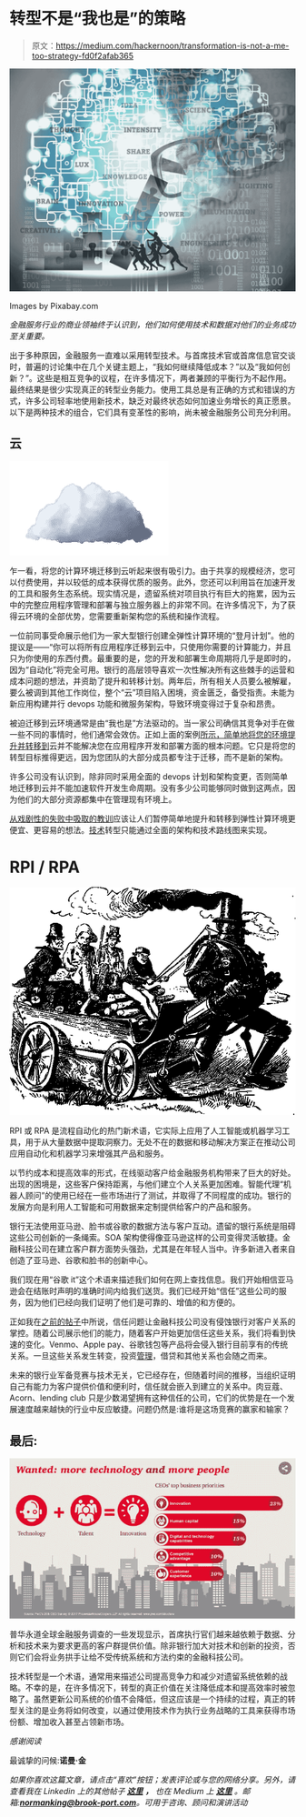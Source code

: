 # 转型不是“我也是”的策略

> 原文：<https://medium.com/hackernoon/transformation-is-not-a-me-too-strategy-fd0f2afab365>

![](img/f198e57a00c6c65d0acb2cd62c662b65.png)

Images by Pixabay.com

*金融服务行业的商业领袖终于认识到，他们如何使用技术和数据对他们的业务成功至关重要。*

出于多种原因，金融服务一直难以采用转型技术。与首席技术官或首席信息官交谈时，普遍的讨论集中在几个关键主题上，“我如何继续降低成本？”以及“我如何创新？”。这些是相互竞争的议程，在许多情况下，两者兼顾的平衡行为不起作用。最终结果是很少实现真正的转型业务能力。使用工具总是有正确的方式和错误的方式，许多公司轻率地使用新技术，缺乏对最终状态如何加速业务增长的真正愿景。以下是两种技术的组合，它们具有变革性的影响，尚未被金融服务公司充分利用。

## 云

![](img/39ce154005af428ab9cf4e0863cfce9a.png)

乍一看，将您的计算环境迁移到云听起来很有吸引力。由于共享的规模经济，您可以付费使用，并以较低的成本获得优质的服务。此外，您还可以利用旨在加速开发的工具和服务生态系统。现实情况是，遗留系统对项目执行有巨大的拖累，因为云中的完整应用程序管理和部署与独立服务器上的非常不同。在许多情况下，为了获得云环境的全部优势，您需要重新架构您的系统和操作流程。

一位前同事受命展示他们为一家大型银行创建全弹性计算环境的“登月计划”。他的提议是——“你可以将所有应用程序迁移到云中，只使用你需要的计算能力，并且只为你使用的东西付费。最重要的是，您的开发和部署生命周期将几乎是即时的，因为“自动化”将完全可用。银行的高层领导喜欢一次性解决所有这些棘手的运营和成本问题的想法，并资助了提升和转移计划。两年后，所有相关人员要么被解雇，要么被调到其他工作岗位，整个“云”项目陷入困境，资金匮乏，备受指责。未能为新应用构建并行 devops 功能和微服务架构，导致环境变得过于复杂和昂贵。

被迫迁移到云环境通常是由“我也是”方法驱动的。当一家公司确信其竞争对手在做一些不同的事情时，他们通常会效仿。正如上面的案例[所示，简单地将您的环境提升并转移到](https://www.infoworld.com/article/2917910/cloud-computing/fix-your-applications-before-migrating-them-to-the-cloud.html)云并不能解决您在应用程序开发和部署方面的根本问题。它只是将您的转型目标推得更远，因为您团队的大部分成员都专注于迁移，而不是新的架构。

许多公司没有认识到，除非同时采用全面的 devops 计划和架构变更，否则简单地迁移到云并不能加速软件开发生命周期。没有多少公司能够同时做到这两点，因为他们的大部分资源都集中在管理现有环境上。

[从戏剧性的失败中吸取的教训](http://www.zdnet.com/article/five-major-pitfalls-to-avoid-in-a-cloud-migration/)应该让人们暂停简单地提升和转移到弹性计算环境更便宜、更容易的想法。[技术](https://hackernoon.com/tagged/technology)转型只能通过全面的架构和技术路线图来实现。

# RPI / RPA

![](img/08ac64bc488cede9ed5c49da296f0577.png)

RPI 或 RPA 是流程自动化的热门新术语，它实际上应用了人工智能或机器学习工具，用于从大量数据中提取洞察力。无处不在的数据和移动解决方案正在推动公司应用自动化和机器学习来增强其产品和服务。

以节约成本和提高效率的形式，在线驱动客户给金融服务机构带来了巨大的好处。出现的困境是，这些客户保持距离，与他们建立个人关系更加困难。智能代理“机器人顾问”的使用已经在一些市场进行了测试，并取得了不同程度的成功。银行的发展方向是利用人工智能和可用数据来定制提供给客户的产品和服务。

银行无法使用亚马逊、脸书或谷歌的数据方法与客户互动。遗留的银行系统是阻碍这些公司创新的一条绳索。SOA 架构使得像亚马逊这样的公司变得灵活敏捷。金融科技公司在建立客户群方面势头强劲，尤其是在年轻人当中。许多新进入者来自创造了亚马逊、谷歌和脸书的创新中心。

我们现在用“谷歌 it”这个术语来描述我们如何在网上查找信息。我们开始相信亚马逊会在结账时声明的准确时间内给我们送货。我们已经开始“信任”这些公司的服务，因为他们已经向我们证明了他们是可靠的、增值的和方便的。

正如我在[之前的帖子](https://hackernoon.com/the-greatest-banking-high-tech-evolution-or-revolution-9d2c8089543f)中所说，信任问题让金融科技公司没有侵蚀银行对客户关系的掌控。随着公司展示他们的能力，随着客户开始更加信任这些关系，我们将看到快速的变化。Venmo、Apple pay、谷歌钱包等产品将会侵入银行目前享有的传统关系。一旦这些关系发生转变，投资[管理](https://hackernoon.com/tagged/management)，借贷和其他关系也会随之而来。

未来的银行业军备竞赛与技术无关，它已经存在，但随着时间的推移，当组织证明自己有能力为客户提供价值和便利时，信任就会嵌入到建立的关系中。肉豆蔻、Acorn、lending club 只是少数渴望拥有这种信任的公司，它们的优势是在一个发展速度越来越快的行业中反应敏捷。问题仍然是:谁将是这场竞赛的赢家和输家？

## 最后:

![](img/f42ac1d0066301bab9335a2d4398486b.png)

普华永道全球金融服务调查的一些发现显示，首席执行官们越来越依赖于数据、分析和技术来为要求更高的客户群提供价值。除非银行加大对技术和创新的投资，否则它们会将业务拱手让给不受传统系统和方法约束的金融科技公司。

技术转型是一个术语，通常用来描述公司提高竞争力和减少对遗留系统依赖的战略。不幸的是，在许多情况下，转型的真正价值在关注降低成本和提高效率时被忽略了。虽然更新公司系统的价值不会降低，但这应该是一个持续的过程，真正的转型关注的是业务将如何改变，以通过使用技术作为执行业务战略的工具来获得市场份额、增加收入甚至占领新市场。

*感谢阅读*

最诚挚的问候:**诺曼·金**

*如果你喜欢这篇文章，请点击“喜欢”按钮；发表评论或与您的网络分享。另外，请查看我在 Linkedin 上的其他帖子* [***这里***](http://www.linkedin.com/in/normanmking) ***，*** *也在 Medium 上* [***这里***](/@normanking) *。邮箱:*[***normanking@brook-port.com***](http://normanking@brook-port.com)*。可用于咨询、顾问和演讲活动*